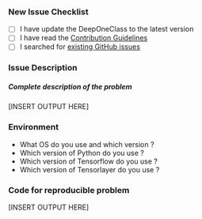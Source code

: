 ### New Issue Checklist

- [ ] I have update the DeepOneClass to the latest version
- [ ] I have read the [Contribution Guidelines](https://github.com/DEKHTIARJonathan/DeepOneClass/blob/master/CONTRIBUTING.md)
- [ ] I searched for [existing GitHub issues](https://github.com/DEKHTIARJonathan/DeepOneClass/issues)

### Issue Description

##### Complete description of the problem

[INSERT OUTPUT HERE]

### Environment

- What OS do you use and which version ?
- Which version of Python do you use ?
- Which version of Tensorflow do you use ?
- Which version of Tensorlayer do you use ?


### Code for reproducible problem

[INSERT OUTPUT HERE]
